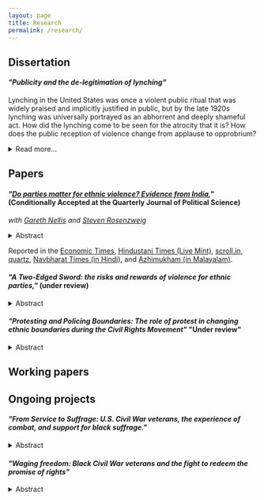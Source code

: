 ```yaml
---
layout: page
title: Research
permalink: /research/
---
```

## Dissertation<a name="dissertation"></a>

#### *"Publicity and the de-legitimation of lynching"*

Lynching in the United States was once a violent public ritual that was widely praised and implicitly justified in public, but by the late 1920s lynching was universally portrayed as an abhorrent and deeply shameful act. How did the lynching come to be seen for the atrocity that it is? How does the public reception of violence change from applause to opprobrium?
<details>
<summary>Read more...</summary>
Political scientists that who study violence seek to explain its occurrence, the forms it takes, and its political consequences. While research about violence spans many disciplines and encompasses questions ranging from war to policing and incarceration, and from organized crime to riots and pogroms, types of violence often are treated separately. All of these disparate forms of violence share a key trait: they are subjected to societal evaluations as either acceptable or unacceptable. Max Weber defined politics as contestation over the state as the "sole source of the 'right' to use violence." But how is the "right" to violence determined?  The question of how violence becomes legitimate or illegitimate is one of the most fundamental questions in politics, yet it is little understood. Literature on violence addresses this the question only in passing. Research on communications and public opinion examines questions of public legitimacy, but rarely addresses evaluations of violence. And finally, international relations theories of norms and norm transformation provide insight on how legitimation takes place, but have not yet been applied to violence per se.

This dissertation places the legitimation and de-legitimation of violence squarely at the center of a new research agenda. After laying out the scope of this new problem, I propose a theory of `publicity shocks' to explain how non-state violence becomes publicly unacceptable. I argue that between the late 19th century and the eve of Second World War, the expanding geographic reach of publicity about lynching---due to revolutions in transportation and communication---and growing inclusion of African American voices in public debate brought about a dramatic reversal in public support for lynching. To test this argument, I compile and analyze new data on press coverage of lynching in over eight million newspaper issues from 1880 to 1940, railroad and telegraph networks, and campaigns of anti-lynching activists.

"Legitimation and Violence" introduces the puzzle of lynching and the problem of (de) legitimating violence. I develop a typology for transformations in the legitimacy of violence defined by whether that violence is perpetrated by the state or non-state actors, increasing or decreasing legitimacy, and the power imbalance between perpetrators/beneficiaries and victims. In the next chapter, "A Theory of Publicity Shocks," I draw on international relations scholarship on norms and sociological accounts of scandals to develop the theory of 'publicity shocks', which explains how non-state violence can become illegitimate under conditions of middle to low power imbalance. I argue that the expansion of publicity in two dimensions---geographic reach and inclusivity in participation in public debates---undermines justifications for violence. In the case of lynching, the communications revolution brought about by railroad and telegraph expansion and publicity campaigns by activists generated increasing criticism for lynching, which helped bring an end to the practice.

I first present evidence that technological change helped to increase the reach of publicity about lynching in "Technology and Coverage of Lynching." Analyzing a very large panel dataset of newspaper issues published in the wake of lynchings, I demonstrate that lynchings were far less likely to receive publicity when far from newspapers, but that the introduction of railroad and telegraphic infrastructure offset this obscurity, bringing news of lynchings to a national audience. These findings hold in simple cross-tabulations and are robust to including controls as well as fixed effects for year, county of lynching, and newspaper publication. I build on this initial finding in "The Consequences of Lynching Publicity."  I extend my panel dataset of newspaper issues by coding the content of lynching coverage using dozens of keywords and phrases that map onto pro- and anti-lynching frames. I then analyze this coverage to show that coverage in papers in geographically and culturally distant counties is more critical. I supplement this with historical accounts to demonstrate how this happened, emphasizing three mechanisms: unsympathetic audiences, inability to silence critics, and loss of control over narratives.

I then turn to examining the results of greater inclusivity. In "New Voices: the Publicity Campaigns of Anti-Lynching Movement," I present evidence that anti-lynching activists made publicity their central strategy, using investigations, publicity campaigns with the aim of giving voice African American counter-narratives that contradicted Southern white justifications for lynching. I then test the effectiveness of these efforts at getting newspapers to adopt more critical frames for lynching that humanize victims and question their guilt, raise concerns about lawlessness, and condemn mobs and public officials. In a series of historical case-studies on publicity campaigns by Ida Wells and the NAACP, the Scottsboro appeals trial, and Congressional hearings on anti-lynching legislation, I employ interrupted time-series analysis to show that publicity campaigns by anti-lynching activists that voiced African American narratives about lynching changed the content of press coverage.

Finally, I conclude with "Bad for Business: Negative Publicity and the End of Lynching." In this chapter, I investigate how the increasingly critical publicity of lynching helped bring an end to the practice. I present historical evidence of Southern politicians and elites raising concerns about the costs of lynching to their and their towns' reputations. I supplement this by showing, with data on the extent and content of newspaper coverage of lynchings, that, following a lynching eliciting a widespread, negative reaction, newspapers in nearby counties are more critical of lynching and lynching is less likely to occur. I also employ a difference-in-difference strategy to show how a campaign that threatened public denunciation of sheriffs who failed to uphold pledges to prevent lynchings reduced the incidence of lynching.

My research on public debates about lynching shows that expanding the publicity of violence can undermine its acceptability. These findings both call attention to the need to investigate how violence is legitimated and make contributions to diverse fields of study. By explaining why violence becomes legitimate or illegitimate, this research contributes to the study of violence more broadly by illuminating how norms constrain or enable potential perpetrators of violence to use specific repertoires of violence and structure the consequences of that violence. This dissertation also contributes to study of norms and political communication by providing theory and evidence for how changes in information technology can unsettle long established norms. Finally, these findings contribute to the study race and criminal justice in America by examining discourses about racial violence and the methods employed by activists to change them. This has particular relevance for making sense of recent controversies surrounding race and police violence in America.
</details>


## Papers<a name="publications"></a>

#### *"<a href='https://dl.dropboxusercontent.com/u/8139153/mdweaver_github_io/NellisWeaverRosenzweig-APSA2015.pdf'>Do parties matter for ethnic violence? Evidence from India</a>,"* (Conditionally Accepted at the Quarterly Journal of Political Science)

*with <a href="http://www.garethnellis.com/">Gareth Nellis</a> and <a href="http://www.stevencrosenzweig.com/">Steven Rosenzweig</a>*

<details>
<summary>Abstract</summary>
Ethnic-group conflict is among the most serious threats facing young democracies. In this paper, we investigate whether the partisanship of incumbent politicians affects the incidence and severity of local ethnic violence. We theorize that incumbents from multiethnic parties with long-standing attachments to victimized minority groups face uniquely strong incentives to quell ethnic unrest. To test our argument, we use a novel application of the regression-discontinuity design and show that as-if random victory by candidates representing India's Congress party in close state assembly elections between 1962 and 2000 reduced Hindu-Muslim rioting. The effects are large. Simulations suggest that had Congress lost all close elections in this period, India would have experienced 10 percent more riots. Additional analyses corroborate the mechanisms underlying our theory. Our findings shed new light on parties' connection to ethnic conflict, the relevance of party labels in developing states, and the puzzle of democratic consolidation in ethnically-divided societies.
</details>

Reported in the <a href="http://economictimes.indiatimes.com/news/politics-and-nation/bjp-gains-in-polls-after-every-riot-says-yale-study/articleshow/45378840.cms">Economic Times</a>, <a href="http://www.livemint.com/Opinion/5zyfXWWbWZHDDmyCqpAuvO/The-alchemy-of-HinduMuslim-riots-in-India.html">Hindustani Times (Live Mint)</a>, <a href="http://scroll.in/article/690416/electing-congress-mlas-reduce-chances-of-riots-by-32-says-new-yale-study/">scroll.in</a>, <a href="http://qz.com/298281/there-are-fewer-hindu-muslim-riots-when-the-congress-is-in-power-new-study-shows/">quartz</a>, <a href="http://navbharattimes.indiatimes.com/india/there-are-fewer-hindu-muslim-riots-when-the-congress-is-in-power-new-study-shows/articleshow/45241370.cms">Navbharat Times (in Hindi)</a>, and <a href="http://www.azhimukham.com/news/2604/congress-mlas-reduce-chances-of-hindu-muslim-riots-yale-study">Azhimukham (in Malayalam)</a>.


#### *"A Two-Edged Sword: the risks and rewards of violence for ethnic parties,"* (under review)

<details>
<summary>Abstract</summary>
What are the political consequences of ethnic violence? Research over several decades suggests that ethnic political parties benefit from ethnic violence. While these claims are widespread and are the foundation for many theoretical explanations of ethnic politics, there are good reasons to doubt that ethnic violence necessarily causes support for ethnic political parties. Moreover, these claims have not been systematically tested. In this paper, I suggest that the effects of ethnic violence on support for ethnic political parties differ (and may be opposite) for individuals with and without an ethnonationalist ideology. I test these arguments using a novel research design and data from Northern Ireland. I find that the average effect of both inter- and intra-group violence on support for ethnic parties is nil. This is because violence causes  people who hold an ethnonationalist ideology to support ethnic parties, while it causes people who don't to oppose them.
</details>

#### *"Protesting and Policing Boundaries: The role of protest in changing ethnic boundaries during the Civil Rights Movement"* "Under review"

<details>
<summary>Abstract</summary>
How are ethnic boundaries altered in the wake of challenges to ethnic hierarchy? While ethnic boundaries may evolve in the longterm, I argue that in moments of rupture boundaries can change quickly. Mass incarceration and police stop-and-frisk policies evidence the fact that the security apparatus of the state can institutionalize racial and ethnic boundaries through the threat of and use of violence. In this paper, I examine how the 1966 Campaign by the Chicago Freedom Movement led by Martin Luther King, Jr. and the Southern Christian Leadership Conference altered the police behavior towards, and thus the racial boundary of, the black community in American cities. I use unique data, collected in 1966, on the details of nearly twenty thousand police-citizen interactions in Chicago, Boston, and DC. In the midst of this data collection, the SCLC began housing demonstrations in Chicago. I exploit this coincidence to test whether the protests led the policing of black communities and the application of state power at the racial boundary, to intensify or abate. By showing how the police responded to protest against the racial status quo, this paper furthers understanding of the intersection of race and criminal law. More generally, this paper employs a strong research design and unique data on ethnic practices at the micro-level to show that the contents of ethnic boundaries change quickly during social upheaval.
</details>

## Working papers<a name="papers"></a>


## Ongoing projects<a name="projects"></a>

#### *"From Service to Suffrage: U.S. Civil War veterans, the experience of combat, and support for black suffrage."*

<details>
<summary>Abstract</summary>
How does war shape post-conflict politics? One important source of change comes from returning veterans who have acquired new skills, experiences, and attitudes during the war. In the wake of the U.S. Civil War, the expansion of civil rights to African Americans was a central debate in American politics. In many states, the expansion of suffrage to black men was put to a popular referendum. I argue that returning veterans brought home new perspectives on expanding suffrage. The military service and combat experience of Union veterans increased their support for black suffrage for two reasons. First, the harrowing experiences and sacrifices made during combat motivated veterans to make the outcome of the war meaningful. This made them particularly responsive to Republican efforts to "wave the bloody shirt" when mobilizing support for equalizing rights. Second, many white veterans lived and fought alongside black soldiers during the war, which created an opportunity for them to break down racial stereotypes and develop respect for the equal humanity of their black comrades. Drawing on complete enlistment and service records of Union regiments and county referenda returns from Iowa, Wisconsin, and New York, I show in a difference-in-difference design that that counties where a greater proportion of military-aged males served and saw combat experience had much higher support for black suffrage after the war.
</details>


#### *"Waging freedom: Black Civil War veterans and the fight to redeem the promise of rights"*

<details>
<summary>Abstract</summary>
Political and civil rights are not self-enforcing. When these rights are extended to previously excluded groups, attempts to exercise these rights are often stymied by violent suppression. Can the oppressed effectively obtain their rights by organizing in self-defense? While the efficacy of violence in denying people electoral and civil rights has been widely studied, the efficacy of organized resistance has not. During Reconstruction, Southern whites used an array of threats and violence to deny newly freed blacks access to their rights. But there are many anecdotes of black veterans used their military training to create local organizations that conducted military drills, escorted voters to the polls, and negotiated better labor contracts. Did the presence of black veterans with the new capacities to organize and use violence enable black citizens to exercise their rights? I match the nearly 200 thousand surviving veterans of the US Colored Troops to 1870 census records to identify counties with greater concentrations of veterans. I then test the effect of concentration of black veterans on black voter registration, turnout, land ownership, and equality before the criminal law. Because the settlement of veterans is not random, I condition on the presence of US military units, Freedmans Bureau agents, and pre-war black population. I also instrument for the presence of black veterans using distance from their place of mustering out. This project contributes not only to understanding the history of Reconstruction, but also adds to the literatures on ex-combatants and on electoral violence.
</details>
